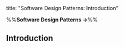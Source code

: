 <frontmatter>
title: "Software Design Patterns: Introduction"
</frontmatter>

<link rel="stylesheet" href="{{baseUrl}}/css/textbook.css">

<div class="website-content" id="all">

%%**Software Design Patterns →**%%

## Introduction

<div id="main">

<include src="what/embed.md" boilerplate  />
<include src="format/embed.md" boilerplate  />

</div>

</div>

